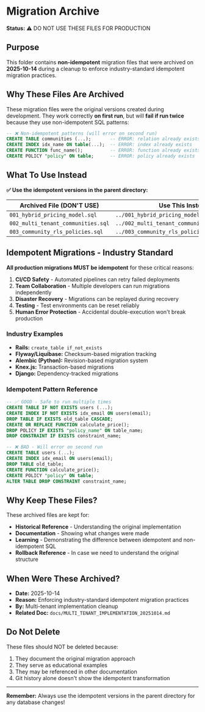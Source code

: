 # Migration Archive

**Status:** ⚠️ DO NOT USE THESE FILES FOR PRODUCTION

## Purpose

This folder contains **non-idempotent** migration files that were archived on **2025-10-14** during a cleanup to enforce industry-standard idempotent migration practices.

## Why These Files Are Archived

These migration files were the original versions created during development. They work correctly **on first run**, but will **fail if run twice** because they use non-idempotent SQL patterns:

```sql
-- ❌ Non-idempotent patterns (will error on second run)
CREATE TABLE communities (...);       -- ERROR: relation already exists
CREATE INDEX idx_name ON table(...);  -- ERROR: index already exists
CREATE FUNCTION func_name();          -- ERROR: function already exists
CREATE POLICY "policy" ON table;      -- ERROR: policy already exists
```

## What To Use Instead

**✅ Use the idempotent versions in the parent directory:**

| Archived File (DON'T USE) | Use This Instead ✅ |
|---------------------------|---------------------|
| `001_hybrid_pricing_model.sql` | `../001_hybrid_pricing_model_idempotent.sql` |
| `002_multi_tenant_communities.sql` | `../002_multi_tenant_communities_idempotent.sql` |
| `003_community_rls_policies.sql` | `../003_community_rls_policies_idempotent.sql` |

## Idempotent Migrations - Industry Standard

**All production migrations MUST be idempotent** for these critical reasons:

1. **CI/CD Safety** - Automated pipelines can retry failed deployments
2. **Team Collaboration** - Multiple developers can run migrations independently
3. **Disaster Recovery** - Migrations can be replayed during recovery
4. **Testing** - Test environments can be reset reliably
5. **Human Error Protection** - Accidental double-execution won't break production

### Industry Examples

- **Rails:** `create_table if_not_exists`
- **Flyway/Liquibase:** Checksum-based migration tracking
- **Alembic (Python):** Revision-based migration system
- **Knex.js:** Transaction-based migrations
- **Django:** Dependency-tracked migrations

### Idempotent Pattern Reference

```sql
-- ✅ GOOD - Safe to run multiple times
CREATE TABLE IF NOT EXISTS users (...);
CREATE INDEX IF NOT EXISTS idx_email ON users(email);
DROP TABLE IF EXISTS old_table CASCADE;
CREATE OR REPLACE FUNCTION calculate_price();
DROP POLICY IF EXISTS "policy_name" ON table_name;
DROP CONSTRAINT IF EXISTS constraint_name;

-- ❌ BAD - Will error on second run
CREATE TABLE users (...);
CREATE INDEX idx_email ON users(email);
DROP TABLE old_table;
CREATE FUNCTION calculate_price();
CREATE POLICY "policy" ON table;
ALTER TABLE DROP CONSTRAINT constraint_name;
```

## Why Keep These Files?

These archived files are kept for:
- **Historical Reference** - Understanding the original implementation
- **Documentation** - Showing what changes were made
- **Learning** - Demonstrating the difference between idempotent and non-idempotent SQL
- **Rollback Reference** - In case we need to understand the original structure

## When Were These Archived?

- **Date:** 2025-10-14
- **Reason:** Enforcing industry-standard idempotent migration practices
- **By:** Multi-tenant implementation cleanup
- **Related Doc:** `docs/MULTI_TENANT_IMPLEMENTATION_20251014.md`

## Do Not Delete

These files should NOT be deleted because:
1. They document the original migration approach
2. They serve as educational examples
3. They may be referenced in other documentation
4. Git history alone doesn't show the idempotent transformation

---

**Remember:** Always use the idempotent versions in the parent directory for any database changes!
